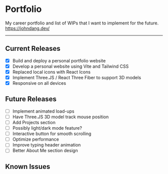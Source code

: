 # Portfolio

My career portfolio and list of WIPs that I want to implement for the future. <br>
https://johndang.dev/

<hr>

## Current Releases
- [x] Build and deploy a personal portfolio website 
- [x] Develop a personal website using Vite and Tailwind CSS
- [x] Replaced local icons with React Icons
- [x] Implement Three.JS / React Three Fiber to support 3D models
- [x] Responsive on all devices

## Future Releases
- [ ] Implement animated load-ups
- [ ] Have Three.JS 3D model track mouse position
- [ ] Add Projects section
- [ ] Possibly light/dark mode feature?
- [ ] Interactive button for smooth scrolling
- [ ] Optimize performance
- [ ] Improve typing header animation
- [ ] Better About Me section design

## Known Issues

